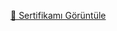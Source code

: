 [📄 Sertifikamı Görüntüle](https://github.com/abdullah-aksoy/certificates/blob/main/certificates/docs/01800779706071.pdf)
